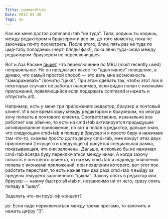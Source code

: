 ```yaml
---
Title: command+tab
Date: 2012-05-30
Tags: ux
---
```


Как же меня достал command+tab "не туда". Типа, ходишь ты ходишь, между редактором и браузером и все ок, до того момента, пока не захочешь почту посмотреть. После этого, блин, пять раз не туда по цмд-табу попадаешь (черт! блядь! фак!), пока явно туда-сюда между редактором-браузером не переключишься.

Вот и Аза Раскин [пишет](http://www.azarask.in/blog/post/solving-the-alt-tab-problem/), что переключение по MRU (most recently used) неправильное. Но он предлагает какое-то "адаптивное" поведение, а думаю, что самый простой способ — это дать мне возможность "замораживать" (лочить) "цикл". При этом сделать так, чтобы этот лок в некоторых случаях не работал (например, если виден попап с иконками приложений, появляющийся если подержать command и нажать и отпустить alt).

Например, есть у меня три приложения: редактор, браузер и почтовый клиент. И я все время хожу между редактором и браузером, но иногда хочу попасть в почтового клиента. Соответственно, изначально все работает как обычно, то есть на cmd+tab активируется предыдущее активированное приложение, но вот я попал в редактор, дальше знаю, что следующим cmd+tab я попаду в браузер и я просто беру и нажимаю там что-то, скажем просто долго держу cmd+tab, мне вокруг этих двух приложений (текущего и следующего) рисуется специальная рамка, показывающая, что они залочены. Дальше, я сколько бы не нажимал cmd+tab всегда буду переключаться между ними. А когда захочу попасть в почтового клиента, то нажму cmd+tab и <i>подожду</i> появления попапа с иконками приложений, при появлении которого, вот этот лок работать перестает, то есть нажав там два раза cmd+tab я выйду за пределы текущего залоченного "цикла". Захочу опять в редактор или браузер — нажму быстро alt+tab и, независимо ни от чего, сразу опять попаду в "цикл".

Заделать что-ли пруф-оф-концепт?

ps: Если надо переключаться между тремя прогами, то залочить и нажать цифру "3".